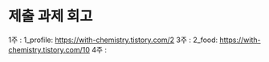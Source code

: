 # 제출 과제 회고
1주 : 1_profile: https://with-chemistry.tistory.com/2
3주 : 2_food: https://with-chemistry.tistory.com/10
4주 :

